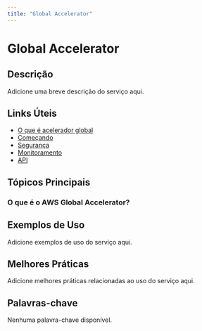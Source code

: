 ```yaml
---
title: "Global Accelerator"
---
```


# Global Accelerator

## Descrição

Adicione uma breve descrição do serviço aqui.

## Links Úteis

- [O que é acelerador global](https://docs.aws.amazon.com/global-accelerator/latest/dg/what-is-global-accelerator.html)
- [Começando](https://docs.aws.amazon.com/global-accelerator/latest/dg/getting-started.html)
- [Segurança](https://docs.aws.amazon.com/global-accelerator/latest/dg/security.html)
- [Monitoramento](https://docs.aws.amazon.com/global-accelerator/latest/dg/monitoring.html)
- [API](https://docs.aws.amazon.com/global-accelerator/latest/dg/api.html)

## Tópicos Principais

### O que é o AWS Global Accelerator?

## Exemplos de Uso

Adicione exemplos de uso do serviço aqui.

## Melhores Práticas

Adicione melhores práticas relacionadas ao uso do serviço aqui.

## Palavras-chave

Nenhuma palavra-chave disponível.
